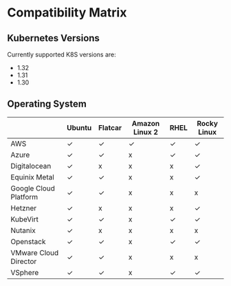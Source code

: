 # Compatibility Matrix

## Kubernetes Versions

Currently supported K8S versions are:

- 1.32
- 1.31
- 1.30

## Operating System

|   | Ubuntu | Flatcar | Amazon Linux 2 | RHEL | Rocky Linux |
|---|---|---|---|---|---|
| AWS | ✓ | ✓ | ✓ | ✓ | ✓ |
| Azure | ✓ | ✓ | x | ✓ | ✓ |
| Digitalocean  | ✓ | x | x | x | ✓ |
| Equinix Metal  | ✓ | ✓ | x | x | ✓ |
| Google Cloud Platform | ✓ | ✓ | x | x | x |
| Hetzner | ✓ | x | x | x | ✓ |
| KubeVirt | ✓ | ✓ | x | ✓ | ✓ |
| Nutanix | ✓ | x | x | x | x |
| Openstack | ✓ | ✓ | x | ✓ | ✓ |
| VMware Cloud Director | ✓ | ✓ | x | x | x |
| VSphere | ✓ | ✓ | x | ✓ | ✓ |
